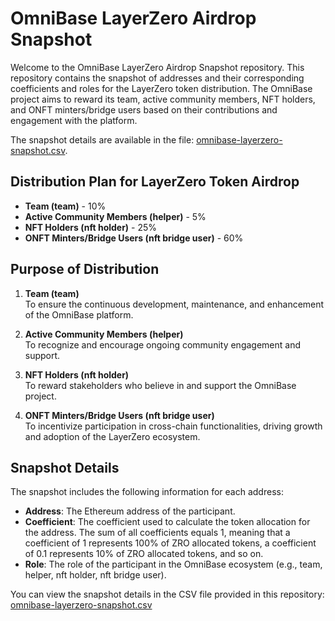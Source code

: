 # OmniBase LayerZero Airdrop Snapshot

Welcome to the OmniBase LayerZero Airdrop Snapshot repository. This repository contains the snapshot of addresses and their corresponding coefficients and roles for the LayerZero token distribution. The OmniBase project aims to reward its team, active community members, NFT holders, and ONFT minters/bridge users based on their contributions and engagement with the platform.

The snapshot details are available in the file: [omnibase-layerzero-snapshot.csv](./omnibase-layerzero-snapshot.csv).

## Distribution Plan for LayerZero Token Airdrop

- **Team (team)** - 10%
- **Active Community Members (helper)** - 5%
- **NFT Holders (nft holder)** - 25%
- **ONFT Minters/Bridge Users (nft bridge user)** - 60%

## Purpose of Distribution

1. **Team (team)**  
   To ensure the continuous development, maintenance, and enhancement of the OmniBase platform.

2. **Active Community Members (helper)**  
   To recognize and encourage ongoing community engagement and support.

3. **NFT Holders (nft holder)**  
   To reward stakeholders who believe in and support the OmniBase project.

4. **ONFT Minters/Bridge Users (nft bridge user)**  
   To incentivize participation in cross-chain functionalities, driving growth and adoption of the LayerZero ecosystem.

## Snapshot Details

The snapshot includes the following information for each address:

- **Address**: The Ethereum address of the participant.
- **Coefficient**: The coefficient used to calculate the token allocation for the address. The sum of all coefficients equals 1, meaning that a coefficient of 1 represents 100% of ZRO allocated tokens, a coefficient of 0.1 represents 10% of ZRO allocated tokens, and so on.
- **Role**: The role of the participant in the OmniBase ecosystem (e.g., team, helper, nft holder, nft bridge user).

You can view the snapshot details in the CSV file provided in this repository: [omnibase-layerzero-snapshot.csv](./omnibase-layerzero-snapshot.csv)
